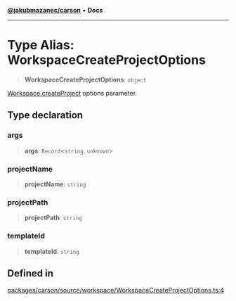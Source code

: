 [**@jakubmazanec/carson**](../README.md) • **Docs**

---

# Type Alias: WorkspaceCreateProjectOptions

> **WorkspaceCreateProjectOptions**: `object`

[Workspace.createProject](../classes/Workspace.md#createproject) options parameter.

## Type declaration

### args

> **args**: `Record`\<`string`, `unknown`\>

### projectName

> **projectName**: `string`

### projectPath

> **projectPath**: `string`

### templateId

> **templateId**: `string`

## Defined in

[packages/carson/source/workspace/WorkspaceCreateProjectOptions.ts:4](https://github.com/jakubmazanec/tools/blob/2afd81e4680434017b6f838733fd5ccd928cec42/packages/carson/source/workspace/WorkspaceCreateProjectOptions.ts#L4)
